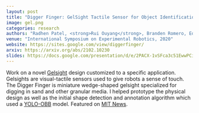 ```yaml
---
layout: post
title: "Digger Finger: GelSight Tactile Sensor for Object Identification Inside Granular Media"
image: gel.png 
categories: research
authors: "Radhen Patel, <strong>Rui Ouyang</strong>, Branden Romero, Edward Adelson"
venue: "International Symposium on Experimental Robotics, 2020"
website: https://sites.google.com/view/diggerfinger/
arxiv: https://arxiv.org/abs/2102.10230 
slides: https://docs.google.com/presentation/d/e/2PACX-1vSFca3c51EwwPCiC9s1D8r2-osrZR28yZ9s6gCUch6oOVBOiNEaGzKoAERGWQd0eF4otR563quuTioW/pub?start=false&loop=false&delayms=3000
---
```


Work on a novel [Gelsight](http://people.csail.mit.edu/kimo/gelsight/) design
customized to a specific application. Gelsights are visual-tactile sensors used
to give robots a sense of touch. The Digger Finger is miniature
wedge-shaped gelsight specialized for digging in sand and other granular
media. I helped prototype the physical design as well as the initial shape
detection and annotation algorithm which used a
[YOLO-OBB](https://github.com/heshameraqi/yolo-obb-roadway-features-OLD/)
model. Featured on [MIT
News](https://news.mit.edu/2021/robotic-finger-buried-underground-0526).

